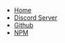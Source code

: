   * [Home](https://aoi.js.org/docs)
  * [Discord Server](https://aoi.js.org/invite)
  * [Github](https://github.com/aoijs/aoi.js)
  * [NPM](https://www.npmjs.com/package/aoi.js)
